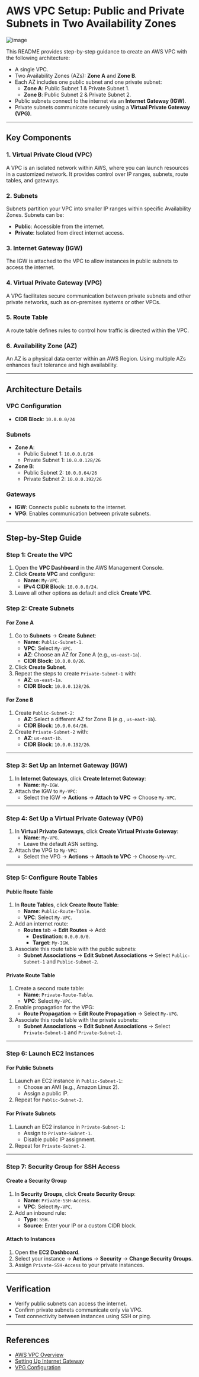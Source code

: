 # AWS VPC Setup: Public and Private Subnets in Two Availability Zones

![image](https://github.com/user-attachments/assets/44a2b3cb-bdf0-47c0-8931-470f97ee617b)


This README provides step-by-step guidance to create an AWS VPC with the following architecture:

- A single VPC.
- Two Availability Zones (AZs): **Zone A** and **Zone B**.
- Each AZ includes one public subnet and one private subnet:
  - **Zone A**: Public Subnet 1 & Private Subnet 1.
  - **Zone B**: Public Subnet 2 & Private Subnet 2.
- Public subnets connect to the internet via an **Internet Gateway (IGW)**.
- Private subnets communicate securely using a **Virtual Private Gateway (VPG)**.

---

## Key Components

### 1. Virtual Private Cloud (VPC)
A VPC is an isolated network within AWS, where you can launch resources in a customized network. It provides control over IP ranges, subnets, route tables, and gateways.

### 2. Subnets
Subnets partition your VPC into smaller IP ranges within specific Availability Zones. Subnets can be:
- **Public**: Accessible from the internet.
- **Private**: Isolated from direct internet access.

### 3. Internet Gateway (IGW)
The IGW is attached to the VPC to allow instances in public subnets to access the internet.

### 4. Virtual Private Gateway (VPG)
A VPG facilitates secure communication between private subnets and other private networks, such as on-premises systems or other VPCs.

### 5. Route Table
A route table defines rules to control how traffic is directed within the VPC.

### 6. Availability Zone (AZ)
An AZ is a physical data center within an AWS Region. Using multiple AZs enhances fault tolerance and high availability.

---

## Architecture Details

### VPC Configuration
- **CIDR Block**: `10.0.0.0/24`

### Subnets
- **Zone A**:
  - Public Subnet 1: `10.0.0.0/26`
  - Private Subnet 1: `10.0.0.128/26`
- **Zone B**:
  - Public Subnet 2: `10.0.0.64/26`
  - Private Subnet 2: `10.0.0.192/26`

### Gateways
- **IGW**: Connects public subnets to the internet.
- **VPG**: Enables communication between private subnets.

---

## Step-by-Step Guide

### Step 1: Create the VPC

1. Open the **VPC Dashboard** in the AWS Management Console.
2. Click **Create VPC** and configure:
   - **Name**: `My-VPC`.
   - **IPv4 CIDR Block**: `10.0.0.0/24`.
3. Leave all other options as default and click **Create VPC**.

### Step 2: Create Subnets

#### For Zone A
1. Go to **Subnets** → **Create Subnet**:
   - **Name**: `Public-Subnet-1`.
   - **VPC**: Select `My-VPC`.
   - **AZ**: Choose an AZ for Zone A (e.g., `us-east-1a`).
   - **CIDR Block**: `10.0.0.0/26`.
2. Click **Create Subnet**.
3. Repeat the steps to create `Private-Subnet-1` with:
   - **AZ**: `us-east-1a`.
   - **CIDR Block**: `10.0.0.128/26`.

#### For Zone B
1. Create `Public-Subnet-2`:
   - **AZ**: Select a different AZ for Zone B (e.g., `us-east-1b`).
   - **CIDR Block**: `10.0.0.64/26`.
2. Create `Private-Subnet-2` with:
   - **AZ**: `us-east-1b`.
   - **CIDR Block**: `10.0.0.192/26`.

---

### Step 3: Set Up an Internet Gateway (IGW)

1. In **Internet Gateways**, click **Create Internet Gateway**:
   - **Name**: `My-IGW`.
2. Attach the IGW to `My-VPC`:
   - Select the IGW → **Actions** → **Attach to VPC** → Choose `My-VPC`.

---

### Step 4: Set Up a Virtual Private Gateway (VPG)

1. In **Virtual Private Gateways**, click **Create Virtual Private Gateway**:
   - **Name**: `My-VPG`.
   - Leave the default ASN setting.
2. Attach the VPG to `My-VPC`:
   - Select the VPG → **Actions** → **Attach to VPC** → Choose `My-VPC`.

---

### Step 5: Configure Route Tables

#### Public Route Table
1. In **Route Tables**, click **Create Route Table**:
   - **Name**: `Public-Route-Table`.
   - **VPC**: Select `My-VPC`.
2. Add an internet route:
   - **Routes** tab → **Edit Routes** → Add:
     - **Destination**: `0.0.0.0/0`.
     - **Target**: `My-IGW`.
3. Associate this route table with the public subnets:
   - **Subnet Associations** → **Edit Subnet Associations** → Select `Public-Subnet-1` and `Public-Subnet-2`.

#### Private Route Table
1. Create a second route table:
   - **Name**: `Private-Route-Table`.
   - **VPC**: Select `My-VPC`.
2. Enable propagation for the VPG:
   - **Route Propagation** → **Edit Route Propagation** → Select `My-VPG`.
3. Associate this route table with the private subnets:
   - **Subnet Associations** → **Edit Subnet Associations** → Select `Private-Subnet-1` and `Private-Subnet-2`.

---

### Step 6: Launch EC2 Instances

#### For Public Subnets
1. Launch an EC2 instance in `Public-Subnet-1`:
   - Choose an AMI (e.g., Amazon Linux 2).
   - Assign a public IP.
2. Repeat for `Public-Subnet-2`.

#### For Private Subnets
1. Launch an EC2 instance in `Private-Subnet-1`:
   - Assign to `Private-Subnet-1`.
   - Disable public IP assignment.
2. Repeat for `Private-Subnet-2`.

---

### Step 7: Security Group for SSH Access

#### Create a Security Group
1. In **Security Groups**, click **Create Security Group**:
   - **Name**: `Private-SSH-Access`.
   - **VPC**: Select `My-VPC`.
2. Add an inbound rule:
   - **Type**: `SSH`.
   - **Source**: Enter your IP or a custom CIDR block.

#### Attach to Instances
1. Open the **EC2 Dashboard**.
2. Select your instance → **Actions** → **Security** → **Change Security Groups**.
3. Assign `Private-SSH-Access` to your private instances.

---

## Verification
- Verify public subnets can access the internet.
- Confirm private subnets communicate only via VPG.
- Test connectivity between instances using SSH or ping.

---

## References
- [AWS VPC Overview](https://docs.aws.amazon.com/vpc/latest/userguide/)
- [Setting Up Internet Gateway](https://docs.aws.amazon.com/vpc/latest/userguide/VPC_Internet_Gateway.html)
- [VPG Configuration](https://docs.aws.amazon.com/vpn/latest/s2svpn/VPC_VPN.html)
